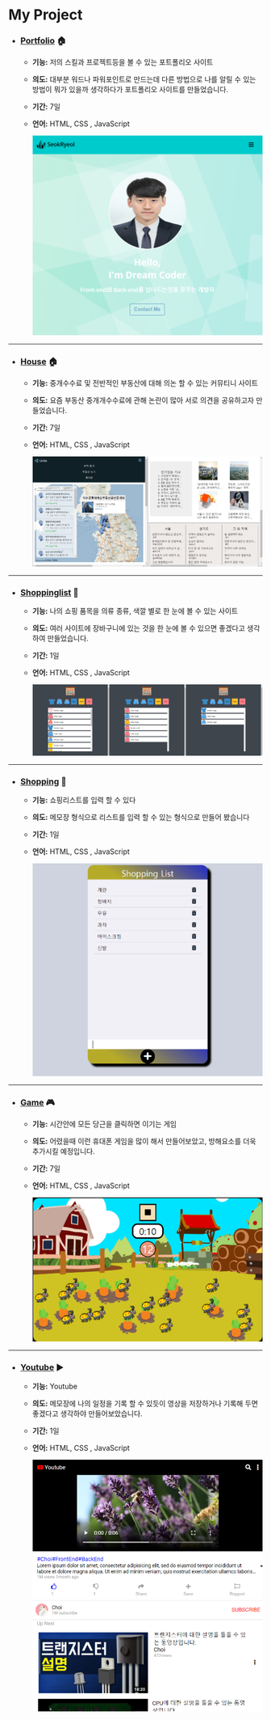 # My Project

- ### [Portfolio](https://github.com/CHOISEOKRYEOL/Portfolio) 🏠
  - **기능:** 저의 스킬과 프로젝트등을 볼 수 있는 포트폴리오 사이트
  - **의도:** 대부분 워드나 파워포인트로 만드는데 다른 방법으로 나를 알릴 수 있는 방법이 뭐가 있을까 생각하다가 포트폴리오 사이트를 만들었습니다.
  - **기간:** 7일
  - **언어:** HTML, CSS , JavaScript
    
    ![image description](./img/Portfolio.png)

---
- ### [House](https://github.com/CHOISEOKRYEOL/project/tree/main/House) 🏠
  - **기능:** 중개수수료 및 전반적인 부동산에 대해 의논 할 수 있는 커뮤티니 사이트
  - **의도:** 요즘 부동산 중개개수수료에 관해 논란이 많아 서로 의견을 공유하고자 만들었습니다.
  - **기간:** 7일
  - **언어:** HTML, CSS , JavaScript
    
    ![image description](./img/House.png)
    
---    
- ### [Shoppinglist](https://github.com/CHOISEOKRYEOL/project/tree/main/Shoppinglist) 🎁
  - **기능:** 나의 쇼핑 품목을 의류 종류, 색깔 별로 한 눈에 볼 수 있는 사이트
  - **의도:** 여러 사이트에 장바구니에 있는 것을 한 눈에 볼 수 있으면 좋겠다고 생각하여 만들었습니다.
  - **기간:** 1일
  - **언어:** HTML, CSS , JavaScript
    
    ![image description](./img/shoppinglist.png)

---  
- ### [Shopping](https://github.com/CHOISEOKRYEOL/project/tree/main/Shopping) 🎁
  - **기능:** 쇼핑리스트를 입력 할 수 있다
  - **의도:** 메모장 형식으로 리스트를 입력 할 수 있는 형식으로 만들어 봤습니다
  - **기간:** 1일
  - **언어:** HTML, CSS , JavaScript
    
    ![image description](./img/shopping.png)

---  
- ### [Game](https://github.com/CHOISEOKRYEOL/project/tree/main/Game) 🎮
  - **기능:** 시간안에 모든 당근을 클릭하면 이기는 게임
  - **의도:** 어렸을때 이런 휴대폰 게임을 많이 해서 만들어보았고, 방해요소를 더욱 추가시킬 예정입니다.
  - **기간:** 7일
  - **언어:** HTML, CSS , JavaScript
    
    ![image description](./img/Game.png)

---  
- ### [Youtube](https://github.com/CHOISEOKRYEOL/project/tree/main/Youtube) ▶
  - **기능:** Youtube
  - **의도:** 메모장에 나의 일정을 기록 할 수 있듯이 영상을 저장하거나 기록해 두면 좋겠다고 생각하야 만들어보았습니다.
  - **기간:** 1일
  - **언어:** HTML, CSS , JavaScript
    
    ![image description](./img/Youtube.png)

